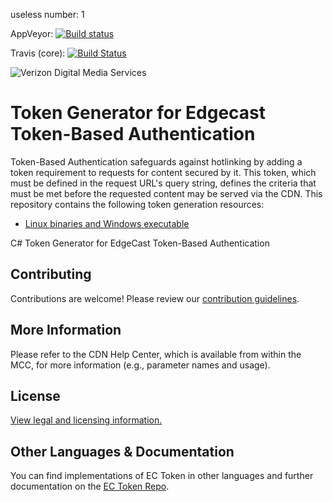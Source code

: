 useless number: 1

AppVeyor:      [![Build status](https://ci.appveyor.com/api/projects/status/m5d3gwutck9t5p4i?svg=true)](https://ci.appveyor.com/project/HattanShobokshi/ectoken-csharp)

Travis (core): [![Build Status](https://travis-ci.org/hattan/ectoken-csharp.svg?branch=master)](https://travis-ci.org/hattan/ectoken-csharp)

![Verizon Digital Media Services](https://images.verizondigitalmedia.com/2016/03/vdms-30.png)


# Token Generator for Edgecast Token-Based Authentication

Token-Based Authentication safeguards against hotlinking by adding a token requirement to requests for content secured by it. This token, which must be defined in the request URL's query string, defines the criteria that must be met before the requested content may be served via the CDN. This repository contains the following token generation resources:
- [Linux binaries and Windows executable](https://github.com/VerizonDigital/ectoken/releases/latest)

C# Token Generator for EdgeCast Token-Based Authentication




## Contributing

Contributions are welcome! Please review our [contribution guidelines](CONTRIBUTING.md).

## More Information

Please refer to the CDN Help Center, which is available from within the MCC, for more information (e.g., parameter names and usage).

## License

[View legal and licensing information.](LICENSE.txt)

## Other Languages & Documentation
 You can find implementations of EC Token in other languages and further documentation on the [EC Token Repo](https://github.com/hattan/ectoken).
